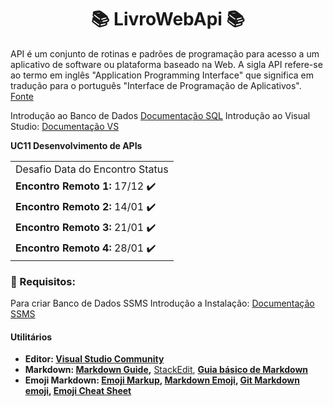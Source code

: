<h1 align="center"> 📚 LivroWebApi	📚
</h1>

API é um conjunto de rotinas e padrões de programação para acesso a um aplicativo de software ou plataforma baseado na Web. A sigla API refere-se ao termo em inglês "Application Programming Interface" que significa em tradução para o português "Interface de Programação de Aplicativos". [Fonte](https://canaltech.com.br/software/o-que-e-api/)

Introdução ao Banco de Dados [Documentação SQL](https://docs.microsoft.com/pt-br/sql/?view=sql-server-ver15)
Introdução ao Visual Studio: [Documentação VS](https://docs.microsoft.com/pt-br/visualstudio/windows/?view=vs-2022)


<b> UC11 Desenvolvimento de APIs </b>

 
 <table><tr><td>Desafio	Data do Encontro	Status</tr></td>
<tr><td><b>Encontro Remoto 1:</b>	17/12	✔️</tr></td>
<tr><td><b>Encontro Remoto 2:</b>	14/01	✔️</tr></td>
<tr><td><b>Encontro Remoto 3:</b>	21/01	✔️</tr></td>
<tr><td><b>Encontro Remoto 4:</b>	28/01	✔️</tr></td></table>


### 🔴 Requisitos:

Para criar Banco de Dados
SSMS
Introdução a Instalação: [Documentação SSMS](https://docs.microsoft.com/pt-br/sql/ssms/download-sql-server-management-studio-ssms?view=sql-server-ver15)





#### **Utilitários**

- **Editor: [Visual Studio Community](https://visualstudio.microsoft.com/pt-br/vs/community/)**
- **Markdown: [Markdown Guide](https://www.markdownguide.org/basic-syntax/),** [StackEdit](https://stackedit.io/), **[Guia básico de Markdown](https://docs.pipz.com/central-de-ajuda/learning-center/guia-basico-de-markdown#open)**
- **Emoji Markdown: [Emoji Markup](https://github.com/StylishThemes/GitHub-Dark/wiki/Emoji), [Markdown Emoji](https://gist.github.com/rxaviers/7360908), [Git Markdown emoji](https://itinerant.tistory.com/60), [Emoji Cheat Sheet](https://github.com/ikatyang/emoji-cheat-sheet)**